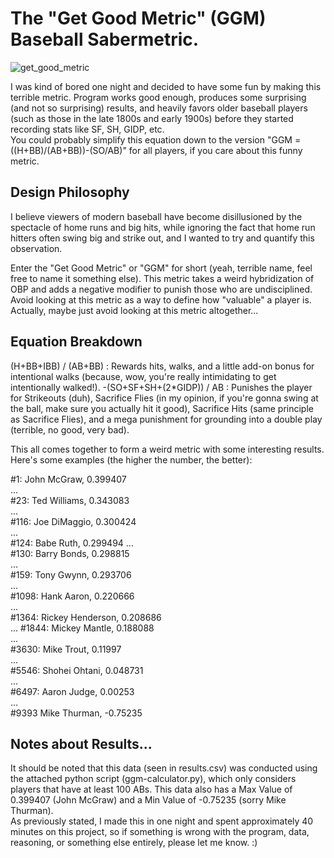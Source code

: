 # The "Get Good Metric" (GGM) Baseball Sabermetric.  
![get_good_metric](https://github.com/user-attachments/assets/a3488bac-292c-4687-8cd3-f2353f410b5f)
  
I was kind of bored one night and decided to have some fun by making this terrible metric. Program works good enough, produces some surprising (and not so surprising) results, and heavily favors older baseball players (such as those in the late 1800s and early 1900s) before they started recording stats like SF, SH, GIDP, etc.  
You could probably simplify this equation down to the version "GGM = ((H+BB)/(AB+BB))-(SO/AB)" for all players, if you care about this funny metric.  
  
## Design Philosophy  
I believe viewers of modern baseball have become disillusioned by the spectacle of home runs and big hits, while ignoring the fact that home run hitters often swing big and strike out, and I wanted to try and quantify this observation.  
  
Enter the "Get Good Metric" or "GGM" for short (yeah, terrible name, feel free to name it something else). This metric takes a weird hybridization of OBP and adds a negative modifier to punish those who are undisciplined. Avoid looking at this metric as a way to define how "valuable" a player is. Actually, maybe just avoid looking at this metric altogether...  
  
## Equation Breakdown
(H+BB+IBB) / (AB+BB) : Rewards hits, walks, and a little add-on bonus for intentional walks (because, wow, you're really intimidating to get intentionally walked!).
-(SO+SF+SH+(2*GIDP)) / AB : Punishes the player for Strikeouts (duh), Sacrifice Flies (in my opinion, if you're gonna swing at the ball, make sure you actually hit it good), Sacrifice Hits (same principle as Sacrifice Flies), and a mega punishment for grounding into a double play (terrible, no good, very bad).  
  
This all comes together to form a weird metric with some interesting results. Here's some examples (the higher the number, the better):
  
#1: John McGraw, 0.399407  
...  
#23: Ted Williams, 0.343083  
...  
#116: Joe DiMaggio, 0.300424   
...  
#124: Babe Ruth, 0.299494
...  
#130: Barry Bonds, 0.298815  
...  
#159: Tony Gwynn, 0.293706  
...  
#1098: Hank Aaron, 0.220666  
...  
#1364: Rickey Henderson, 0.208686  
...
#1844: Mickey Mantle, 0.188088  
...  
#3630: Mike Trout, 0.11997  
...  
#5546: Shohei Ohtani, 0.048731  
...  
#6497: Aaron Judge, 0.00253  
...  
#9393 Mike Thurman, -0.75235  

## Notes about Results...  
It should be noted that this data (seen in results.csv) was conducted using the attached python script (ggm-calculator.py), which only considers players that have at least 100 ABs. This data also has a Max Value of 0.399407 (John McGraw) and a Min Value of -0.75235 (sorry Mike Thurman).  
As previously stated, I made this in one night and spent approximately 40 minutes on this project, so if something is wrong with the program, data, reasoning, or something else entirely, please let me know. :)  
